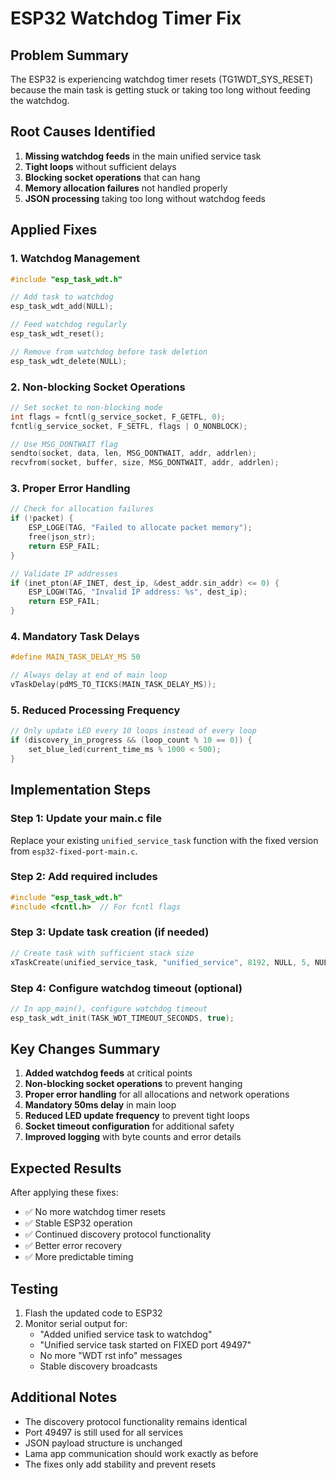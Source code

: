 # ESP32 Watchdog Timer Fix

## Problem Summary
The ESP32 is experiencing watchdog timer resets (TG1WDT_SYS_RESET) because the main task is getting stuck or taking too long without feeding the watchdog.

## Root Causes Identified
1. **Missing watchdog feeds** in the main unified service task
2. **Tight loops** without sufficient delays
3. **Blocking socket operations** that can hang
4. **Memory allocation failures** not handled properly
5. **JSON processing** taking too long without watchdog feeds

## Applied Fixes

### 1. Watchdog Management
```c
#include "esp_task_wdt.h"

// Add task to watchdog
esp_task_wdt_add(NULL);

// Feed watchdog regularly
esp_task_wdt_reset();

// Remove from watchdog before task deletion
esp_task_wdt_delete(NULL);
```

### 2. Non-blocking Socket Operations
```c
// Set socket to non-blocking mode
int flags = fcntl(g_service_socket, F_GETFL, 0);
fcntl(g_service_socket, F_SETFL, flags | O_NONBLOCK);

// Use MSG_DONTWAIT flag
sendto(socket, data, len, MSG_DONTWAIT, addr, addrlen);
recvfrom(socket, buffer, size, MSG_DONTWAIT, addr, addrlen);
```

### 3. Proper Error Handling
```c
// Check for allocation failures
if (!packet) {
    ESP_LOGE(TAG, "Failed to allocate packet memory");
    free(json_str);
    return ESP_FAIL;
}

// Validate IP addresses
if (inet_pton(AF_INET, dest_ip, &dest_addr.sin_addr) <= 0) {
    ESP_LOGW(TAG, "Invalid IP address: %s", dest_ip);
    return ESP_FAIL;
}
```

### 4. Mandatory Task Delays
```c
#define MAIN_TASK_DELAY_MS 50

// Always delay at end of main loop
vTaskDelay(pdMS_TO_TICKS(MAIN_TASK_DELAY_MS));
```

### 5. Reduced Processing Frequency
```c
// Only update LED every 10 loops instead of every loop
if (discovery_in_progress && (loop_count % 10 == 0)) {
    set_blue_led(current_time_ms % 1000 < 500);
}
```

## Implementation Steps

### Step 1: Update your main.c file
Replace your existing `unified_service_task` function with the fixed version from `esp32-fixed-port-main.c`.

### Step 2: Add required includes
```c
#include "esp_task_wdt.h"
#include <fcntl.h>  // For fcntl flags
```

### Step 3: Update task creation (if needed)
```c
// Create task with sufficient stack size
xTaskCreate(unified_service_task, "unified_service", 8192, NULL, 5, NULL);
```

### Step 4: Configure watchdog timeout (optional)
```c
// In app_main(), configure watchdog timeout
esp_task_wdt_init(TASK_WDT_TIMEOUT_SECONDS, true);
```

## Key Changes Summary

1. **Added watchdog feeds** at critical points
2. **Non-blocking socket operations** to prevent hanging
3. **Proper error handling** for all allocations and network operations
4. **Mandatory 50ms delay** in main loop
5. **Reduced LED update frequency** to prevent tight loops
6. **Socket timeout configuration** for additional safety
7. **Improved logging** with byte counts and error details

## Expected Results

After applying these fixes:
- ✅ No more watchdog timer resets
- ✅ Stable ESP32 operation
- ✅ Continued discovery protocol functionality
- ✅ Better error recovery
- ✅ More predictable timing

## Testing

1. Flash the updated code to ESP32
2. Monitor serial output for:
   - "Added unified service task to watchdog"
   - "Unified service task started on FIXED port 49497" 
   - No more "WDT rst info" messages
   - Stable discovery broadcasts

## Additional Notes

- The discovery protocol functionality remains identical
- Port 49497 is still used for all services
- JSON payload structure is unchanged
- Lama app communication should work exactly as before
- The fixes only add stability and prevent resets 